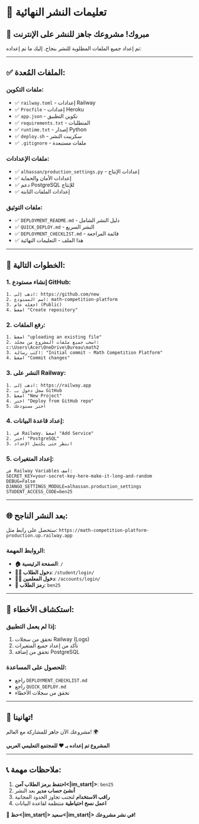# 🚀 تعليمات النشر النهائية

## 🎉 مبروك! مشروعك جاهز للنشر على الإنترنت

تم إعداد جميع الملفات المطلوبة للنشر بنجاح. إليك ما تم إعداده:

---

## ✅ الملفات المُعدة:

### ملفات التكوين:
- ✅ `railway.toml` - إعدادات Railway
- ✅ `Procfile` - إعدادات Heroku  
- ✅ `app.json` - تكوين التطبيق
- ✅ `requirements.txt` - المتطلبات
- ✅ `runtime.txt` - إصدار Python
- ✅ `deploy.sh` - سكريبت النشر
- ✅ `.gitignore` - ملفات مستبعدة

### ملفات الإعدادات:
- ✅ `alhassan/production_settings.py` - إعدادات الإنتاج
- ✅ إعدادات الأمان والحماية
- ✅ دعم PostgreSQL للإنتاج
- ✅ إعدادات الملفات الثابتة

### ملفات التوثيق:
- ✅ `DEPLOYMENT_README.md` - دليل النشر الشامل
- ✅ `QUICK_DEPLOY.md` - النشر السريع
- ✅ `DEPLOYMENT_CHECKLIST.md` - قائمة المراجعة
- ✅ هذا الملف - التعليمات النهائية

---

## 🎯 الخطوات التالية:

### 1. إنشاء مستودع GitHub:
```
1. اذهب إلى: https://github.com/new
2. اسم المستودع: math-competition-platform
3. اجعله عام (Public)
4. اضغط "Create repository"
```

### 2. رفع الملفات:
```
1. اضغط "uploading an existing file"
2. اسحب جميع ملفات المشروع من مجلد: c:\Users\Acer\OneDrive\Bureau\math2
3. اكتب رسالة: "Initial commit - Math Competition Platform"
4. اضغط "Commit changes"
```

### 3. النشر على Railway:
```
1. اذهب إلى: https://railway.app
2. سجل دخول بـ GitHub
3. اضغط "New Project"
4. اختر "Deploy from GitHub repo"
5. اختر مستودعك
```

### 4. إعداد قاعدة البيانات:
```
1. في Railway، اضغط "Add Service"
2. اختر "PostgreSQL"
3. انتظر حتى يكتمل الإعداد
```

### 5. إعداد المتغيرات:
```
في Railway Variables أضف:
SECRET_KEY=your-secret-key-here-make-it-long-and-random
DEBUG=False
DJANGO_SETTINGS_MODULE=alhassan.production_settings
STUDENT_ACCESS_CODE=ben25
```

---

## 🌐 بعد النشر الناجح:

ستحصل على رابط مثل:
`https://math-competition-platform-production.up.railway.app`

### الروابط المهمة:
- **🏠 الصفحة الرئيسية**: `/`
- **👨‍🎓 دخول الطلاب**: `/student/login/`
- **👨‍🏫 دخول المعلمين**: `/accounts/login/`
- **🔑 رمز الطلاب**: `ben25`

---

## 🔧 استكشاف الأخطاء:

### إذا لم يعمل التطبيق:
1. تحقق من سجلات Railway (Logs)
2. تأكد من إعداد جميع المتغيرات
3. تحقق من إضافة PostgreSQL

### للحصول على المساعدة:
- راجع `DEPLOYMENT_CHECKLIST.md`
- راجع `QUICK_DEPLOY.md`
- تحقق من سجلات الأخطاء

---

## 🎉 تهانينا!

مشروعك الآن جاهز للمشاركة مع العالم! 🌍

**المشروع تم إعداده بـ ❤️ للمجتمع التعليمي العربي**

---

## 📞 ملاحظات مهمة:

1. **احتفظ برمز الطلاب آمن<|im_start|>**: `ben25`
2. **أنشئ حساب مدير** بعد النشر
3. **راقب الاستخدام** لتجنب تجاوز الحدود المجانية
4. **اعمل نسخ احتياطية** منتظمة لقاعدة البيانات

**🚀 حظ<|im_start|> سعيد<|im_start|> في نشر مشروعك!**
